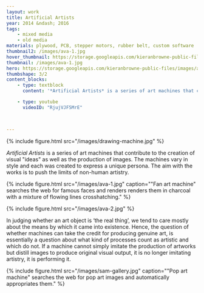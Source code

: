 ```yaml
---
layout: work
title: Artificial Artists
year: 2014 &ndash; 2016
tags:
    - mixed media
    - old media
materials: plywood, PCB, stepper motors, rubber belt, custom software
thumbnail2: /images/ava-1.jpg
hover_thumbnail: https://storage.googleapis.com/kieranbrowne-public-files/images/artificial_artists_1.jpg
thumbnail: /images/ava-1.jpg
hero: https://storage.googleapis.com/kieranbrowne-public-files/images/artificial_artists_1.jpg
thumbshape: 3/2
content_blocks:
    - type: textblock
      content: '*Artificial Artists* is a series of art machines that contribute to the creation of visual "ideas" as well as the production of images. The machines vary in style and each was created to express a unique persona. The aim with the works is to push the limits of non-human artistry.'

    - type: youtube
      videoID: "RjujVJF5MrE"

      

---
```


{% include figure.html src="/images/drawing-machine.jpg" %}

*Artificial Artists* is a series of art machines that contribute to the creation of visual "ideas" as well as the production of images. 
The machines vary in style and each was created to express a unique persona. The aim with the works is to push the limits of non-human artistry.


{% include figure.html src="/images/ava-1.jpg" caption="\"Fan art machine\" searches the web for famous faces and renders renders them in charcoal with a mixture of flowing lines crosshatching." %}

{% include figure.html src="/images/ava-2.jpg" %}

In judging whether an art object is ‘the real thing’, we tend to care mostly about the means by which it came into existence. Hence, the question of whether machines can take the credit for producing genuine art, is essentially a question about what kind of processes count as artistic and which do not. If a machine cannot simply imitate the production of artworks  but distill images to produce original visual output, it is no longer imitating artistry, it is performing it.


{% include figure.html src="/images/sam-gallery.jpg" caption="\"Pop art machine\" searches the web for pop art images and automatically appropriates them." %}


